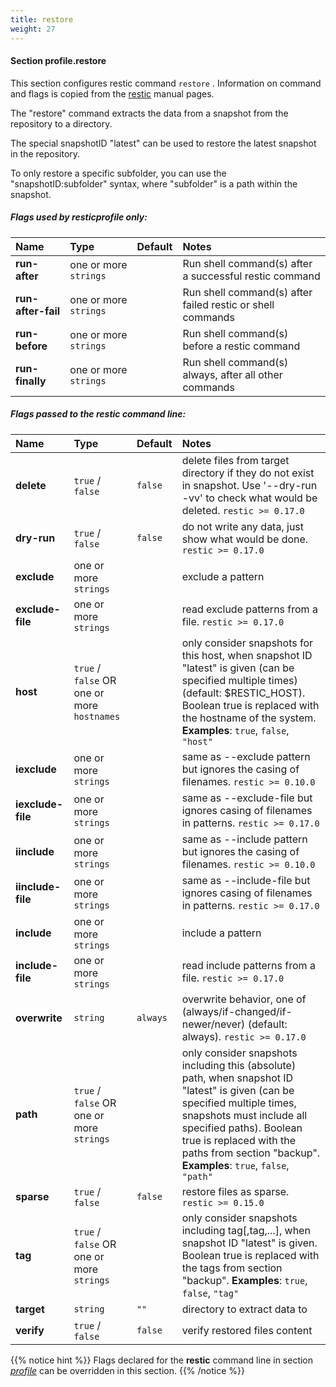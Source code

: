 ```yaml
---
title: restore
weight: 27
---
```

#### Section profile.**restore**

This section configures restic command `restore` .
Information on command and flags is copied from the [restic](https://github.com/restic/restic) manual pages.

The "restore" command extracts the data from a snapshot from the repository to
a directory.

The special snapshotID "latest" can be used to restore the latest snapshot in the
repository.

To only restore a specific subfolder, you can use the "snapshotID:subfolder"
syntax, where "subfolder" is a path within the snapshot.

##### Flags used by **resticprofile** only:

| Name              | Type                    | Default  | Notes |
|:------------------|:------------------------|:---------|:------|
| **run-after** |one or more `strings` | |Run shell command(s) after a successful restic command |
| **run-after-fail** |one or more `strings` | |Run shell command(s) after failed restic or shell commands |
| **run-before** |one or more `strings` | |Run shell command(s) before a restic command |
| **run-finally** |one or more `strings` | |Run shell command(s) always, after all other commands |



##### Flags passed to the **restic** command line:

| Name              | Type                    | Default  | Notes |
|:------------------|:------------------------|:---------|:------|
| **delete** |`true` / `false` |`false` |delete files from target directory if they do not exist in snapshot. Use '--dry-run -vv' to check what would be deleted. `restic >= 0.17.0`  |
| **dry-run** |`true` / `false` |`false` |do not write any data, just show what would be done. `restic >= 0.17.0`  |
| **exclude** |one or more `strings` | |exclude a pattern |
| **exclude-file** |one or more `strings` | |read exclude patterns from a file. `restic >= 0.17.0`  |
| **host** |`true` / `false` OR one or more `hostnames` | |only consider snapshots for this host, when snapshot ID "latest" is given (can be specified multiple times) (default: $RESTIC_HOST). Boolean true is replaced with the hostname of the system. **Examples**: `true`, `false`, `"host"`  |
| **iexclude** |one or more `strings` | |same as --exclude pattern but ignores the casing of filenames. `restic >= 0.10.0`  |
| **iexclude-file** |one or more `strings` | |same as --exclude-file but ignores casing of filenames in patterns. `restic >= 0.17.0`  |
| **iinclude** |one or more `strings` | |same as --include pattern but ignores the casing of filenames. `restic >= 0.10.0`  |
| **iinclude-file** |one or more `strings` | |same as --include-file but ignores casing of filenames in patterns. `restic >= 0.17.0`  |
| **include** |one or more `strings` | |include a pattern |
| **include-file** |one or more `strings` | |read include patterns from a file. `restic >= 0.17.0`  |
| **overwrite** |`string` |`always` |overwrite behavior, one of (always/if-changed/if-newer/never) (default: always). `restic >= 0.17.0`  |
| **path** |`true` / `false` OR one or more `strings` | |only consider snapshots including this (absolute) path, when snapshot ID "latest" is given (can be specified multiple times, snapshots must include all specified paths). Boolean true is replaced with the paths from section "backup". **Examples**: `true`, `false`, `"path"`  |
| **sparse** |`true` / `false` |`false` |restore files as sparse. `restic >= 0.15.0`  |
| **tag** |`true` / `false` OR one or more `strings` | |only consider snapshots including tag[,tag,...], when snapshot ID "latest" is given. Boolean true is replaced with the tags from section "backup". **Examples**: `true`, `false`, `"tag"`  |
| **target** |`string` |`""` |directory to extract data to |
| **verify** |`true` / `false` |`false` |verify restored files content |




{{% notice hint %}}
Flags declared for the **restic** command line in section *[profile](../profile)*
can be overridden in this section.
{{% /notice %}}

